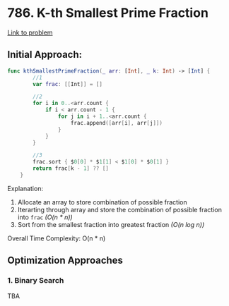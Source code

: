 # 786. K-th Smallest Prime Fraction

[Link to problem](https://leetcode.com/problems/k-th-smallest-prime-fraction/)

## Initial Approach:

```Swift
func kthSmallestPrimeFraction(_ arr: [Int], _ k: Int) -> [Int] {
        //1
        var frac: [[Int]] = []

        //2
        for i in 0..<arr.count {
            if i < arr.count - 1 {
                for j in i + 1..<arr.count {
                    frac.append([arr[i], arr[j]])
                }
            }
        }

        //3
        frac.sort { $0[0] * $1[1] < $1[0] * $0[1] }
        return frac[k - 1] ?? []
    }
```

Explanation:

1. Allocate an array to store combination of possible fraction
2. Iterarting through array and store the combination of possible fraction into `frac` _(O(n \* n))_
3. Sort from the smallest fraction into greatest fraction _(O(n log n))_

Overall Time Complexity: O(n \* n)

## Optimization Approaches

### 1. Binary Search

TBA
